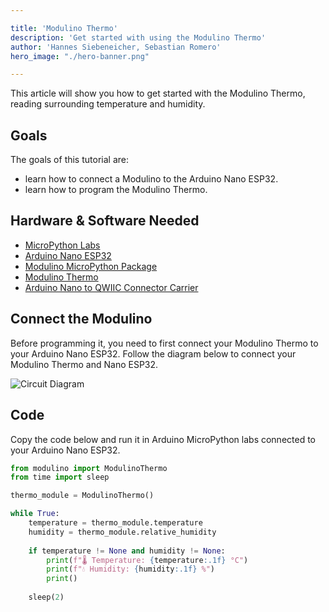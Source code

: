 ```yaml
---

title: 'Modulino Thermo'
description: 'Get started with using the Modulino Thermo'
author: 'Hannes Siebeneicher, Sebastian Romero'
hero_image: "./hero-banner.png"

---
```


This article will show you how to get started with the Modulino Thermo, reading surrounding temperature and humidity.

## Goals

The goals of this tutorial are:

- learn how to connect a Modulino to the Arduino Nano ESP32.
- learn how to program the Modulino Thermo.

## Hardware & Software Needed

- [MicroPython Labs](https://lab-micropython.arduino.cc/)
- [Arduino Nano ESP32](https://store.arduino.cc/products/nano-esp32?queryID=undefined)
- [Modulino MicroPython Package](https://github.com/arduino/arduino-modulino-mpy)
- [Modulino Thermo](https://store.arduino.cc/products/plug-and-make-kit)
- [Arduino Nano to QWIIC Connector Carrier]()

## Connect the Modulino

Before programming it, you need to first connect your Modulino Thermo to your Arduino Nano ESP32. Follow the diagram below to connect your Modulino Thermo and Nano ESP32.

![Circuit Diagram]()

## Code

Copy the code below and run it in Arduino MicroPython labs connected to your Arduino Nano ESP32.

```python
from modulino import ModulinoThermo
from time import sleep

thermo_module = ModulinoThermo()

while True:    
    temperature = thermo_module.temperature
    humidity = thermo_module.relative_humidity
    
    if temperature != None and humidity != None:
        print(f"🌡️ Temperature: {temperature:.1f} °C")
        print(f"💧 Humidity: {humidity:.1f} %")    
        print()
        
    sleep(2)
````
